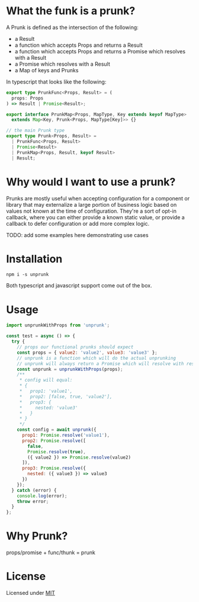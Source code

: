# What the funk is a prunk?

A Prunk is defined as the intersection of the following:

- a Result
- a function which accepts Props and returns a Result
- a function which accepts Props and returns a Promise which resolves with a Result
- a Promise which resolves with a Result
- a Map of keys and Prunks

In typescript that looks like the following:

```typescript
export type PrunkFunc<Props, Result> = (
  props: Props
) => Result | Promise<Result>;

export interface PrunkMap<Props, MapType, Key extends keyof MapType>
  extends Map<Key, Prunk<Props, MapType[Key]>> {}

// the main Prunk type
export type Prunk<Props, Result> =
  | PrunkFunc<Props, Result>
  | Promise<Result>
  | PrunkMap<Props, Result, keyof Result>
  | Result;
```

# Why would I want to use a prunk?

Prunks are mostly useful when accepting configuration for a component or library that may externalize a large portion of business logic based on values not known at the time of configuration.
They're a sort of opt-in callback, where you can either provide a known static value, or provide a callback to defer configuration or add more complex logic.

TODO: add some examples here demonstrating use cases

# Installation

`npm i -s unprunk`

Both typescript and javascript support come out of the box.

# Usage

```javascript
import unprunkWithProps from 'unprunk';

const test = async () => {
  try {
    // props our functional prunks should expect
    const props = { value2: 'value2', value3: 'value3' };
    // unprunk is a function which will do the actual unprunking
    // unprunk will always return a Promise which will resolve with result
    const unprunk = unprunkWithProps(props);
    /**
     * config will equal:
     * {
     *   prop1: 'value1',
     *   prop2: [false, true, 'value2'],
     *   prop3: {
     *     nested: 'value3'
     *   }
     * }
     */
    const config = await unprunk({
      prop1: Promise.resolve('value1'),
      prop2: Promise.resolve([
        false,
        Promise.resolve(true),
        ({ value2 }) => Promise.resolve(value2)
      ]),
      prop3: Promise.resolve({
        nested: ({ value3 }) => value3
      })
    });
  } catch (error) {
    console.log(error);
    throw error;
  }
};
```

# Why Prunk?

props/promise + func/thunk = prunk

# License

Licensed under [MIT](https://github.com/JustinLivi/prunk/blob/master/LICENSE)
